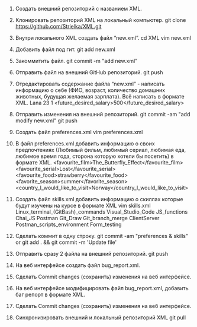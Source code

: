  1. Создать внешний репозиторий c названием XML.
 2. Клонировать репозиторий XML на локальный компьютер.
 	git clone https://github.com/Strielka/XML.git
 3. Внутри локального XML создать файл “new.xml”.
 	cd XML
 	vim new.xml
 4. Добавить файл под гит.
 	git add new.xml
 5. Закоммитить файл.
 	git commit -m "add new.xml"
 6. Отправить файл на внешний GitHub репозиторий.
 	git push
 7. Отредактировать содержание файла “new.xml” - написать информацию о себе (ФИО, возраст, количество домашних животных, будущая желаемая зарплата). Всё написать в формате XML.
 	<name>Lana</name>
	<age>23</age>
	<pets>1</pets>
	<future_desired_salary>500</future_desired_salary>
 8. Отправить изменения на внешний репозиторий.
 	git commit -am "add modify new.xml"
	git push
 9. Создать файл preferences.xml
 	vim preferences.xml
 10. В файл preferences.xml добавить информацию о своих предпочтениях (Любимый фильм, любимый сериал, любимая еда, любимое время года, сторона которую хотели бы посетить) в формате XML.
 	<favourite_film>The_Butterfly_Effect</favourite_film>
    <favourite_serial>Lost</favourite_serial>
    <favourite_food>strawberry</favourite_food>
    <favorite_season>summer</favorite_season>
    <country_I_would_like_to_visit>Norway</country_I_would_like_to_visit>

 11. Создать файл skills.xml добавить информацию о скиллах которые будут изучены на курсе в формате XML
 	vim skills.xml
 	<s1>Linux_terminal_(GitBash)_commands</s1>
    <s2>Visual_Studio_Code</s2>
    <s3>JS_functions</s3>
    <s4>Chai_JS</s4>
    <s5>Postman</s5>
    <s6>Git_Draw</s6>
    <s7>Git_branch_merge</s7>
    <s8>ClientServer</s8>
    <s9>Postman_scripts_environment</s9>
    <s10>Form_testing</s10>

 12. Сделать коммит в одну строку.
	git commit -am "preferences & skills"
	or   git add . && git commit -m 'Update file'
 13. Отправить сразу 2 файла на внешний репозиторий.
 	git push
 14. На веб интерфейсе создать файл bug_report.xml.
 15. Сделать Commit changes (сохранить) изменения на веб интерфейсе.
 16. На веб интерфейсе модифицировать файл bug_report.xml, добавить баг репорт в формате XML.
 17. Сделать Commit changes (сохранить) изменения на веб интерфейсе.
 18. Синхронизировать внешний и локальный репозиторий XML
 	git pull
